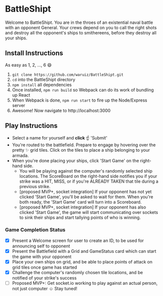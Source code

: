 # BattleShipt
Welcome to BattleShipt. You are in the throes of an existential naval battle with an opponent General. Your crews depend on you to call the right shots and destroy all the opponent's ships to smithereens, before they destroy all your ships.

## Install Instructions
As easy as 1, 2, ..., 6 :smile:
1. ```git clone https://github.com/waruiz/BattleShipt.git```
2. ```cd``` into the BattleShipt directory
3. ```npm install``` all dependencies
4. Once installed, ```npm run build``` so Webpack can do its work of bundling up React
5. When Webpack is done, ```npm run start``` to fire up the Node/Express server
6. Awesome! Now navigate to http://localhost:3000

## Play Instructions
* Select a name for yourself and **click** :point_up: 'Submit'
* You're routed to the battlefield. Prepare to engage by hovering over the pretty :sparkles: grid tiles. Click on the tiles to place a ship belonging to your armada.
* When you're done placing your ships, click 'Start Game' on the right-hand side.
  * You will be playing against the computer's randomly selected ship locations. The ScoreBoard on the right-hand side notifies you if your strike was a HIT, MISS, or if you're ALREADY TAKEN that tile during a previous strike.
  * [proposed MVP+, socket integration] If your opponent has not yet clicked 'Start Game', you'll be asked to wait for them. When you're both ready, the 'Start Game' card will turn into a Scoreboard.
  * [proposed MVP+, socket integration] If your opponent has also clicked 'Start Game', the game will start communicating over sockets to sink their ships and start tallying points of who is winning.

### Game Completion Status
- [x] Present a Welcome screen for user to create an ID, to be used for announcing self to opponent
- [x] Present the Battlefield with a Grid and GameStatus card which can start the game with your opponent
- [x] Place your own ships on grid, and be able to place points of attack on grid tiles once game has started
- [x] Challenge the computer's randomly chosen tile locations, and be notified of your strike's success
- [ ] Proposed MVP+: Get socket.io working to play against an actual person, not just computer :relaxed: Stay tuned!